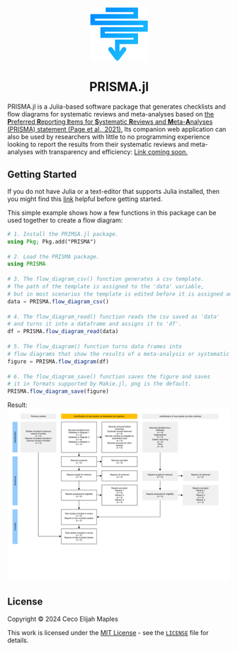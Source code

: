 <div align="center">
<img src="docs/src/assets/logo.svg" alt="logo" width="130"><b><h1>PRISMA.jl</h1></b>
</div>

PRISMA.jl is a Julia-based software package that generates checklists and flow diagrams for systematic reviews and meta-analyses based on [the <b>P</b>referred <b>R</b>eporting <b>I</b>tems for <b>S</b>ystematic <b>R</b>eviews and <b>M</b>eta-<b>A</b>nalyses (PRISMA) statement (Page et al., 2021).](https://doi.org/10.1186/s13643-021-01626-4) Its companion web application can also be used by researchers with little to no programming experience looking to report the results from their systematic reviews and meta-analyses with transparency and efficiency: [Link coming soon.]()

## Getting Started

If you do not have Julia or a text-editor that supports Julia installed, then you might find this [link](https://julialang.org/learning/) helpful before getting started.

This simple example shows how a few functions in this package can be used together to create a flow diagram:

```Julia
# 1. Install the PRIMSA.jl package.
using Pkg; Pkg.add("PRISMA") 

# 2. Load the PRISMA package.
using PRISMA

# 3. The flow_diagram_csv() function generates a csv template. 
# The path of the template is assigned to the 'data' variable, 
# but in most scenarios the template is edited before it is assigned and read.
data = PRISMA.flow_diagram_csv()

# 4. The flow_diagram_read() function reads the csv saved as 'data' 
# and turns it into a dataframe and assigns it to 'df'.
df = PRISMA.flow_diagram_read(data)

# 5. The flow_diagram() function turns data frames into 
# flow diagrams that show the results of a meta-analysis or systematic review.
figure = PRISMA.flow_diagram(df)

# 6. The flow_diagram_save() function saves the figure and saves 
# it in formats supported by Makie.jl, png is the default.
PRISMA.flow_diagram_save(figure) 
```

Result:
![flow diagram](docs/src/assets/figure.svg)

## License

Copyright © 2024 Ceco Elijah Maples

This work is licensed under the [MIT License](https://opensource.org/license/mit/) - see the [`LICENSE`](LICENSE.md) file for details.